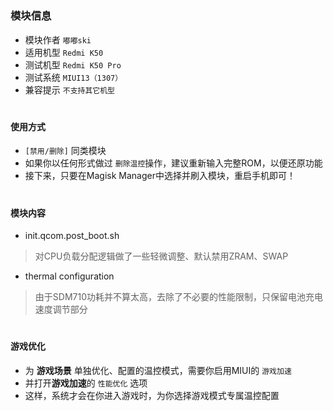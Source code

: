 
#

### 模块信息
- 模块作者 `嘟嘟ski`
- 适用机型 `Redmi K50`
- 测试机型 `Redmi K50 Pro`
- 测试系统 `MIUI13（1307）`
- 兼容提示 `不支持其它机型`

#

#### 使用方式
- `[禁用/删除]` 同类模块
- 如果你以任何形式做过 `删除温控`操作，建议重新输入完整ROM，以便还原功能
- 接下来，只要在Magisk Manager中选择并刷入模块，重启手机即可！

#

#### 模块内容
- init.qcom.post_boot.sh
> 对CPU负载分配逻辑做了一些轻微调整、默认禁用ZRAM、SWAP

- thermal configuration
> 由于SDM710功耗并不算太高，去除了不必要的性能限制，只保留电池充电速度调节部分

#

#### 游戏优化
- 为 **游戏场景** 单独优化、配置的温控模式，需要你启用MIUI的 `游戏加速`
- 并打开**游戏加速**的 `性能优化` 选项
- 这样，系统才会在你进入游戏时，为你选择游戏模式专属温控配置
